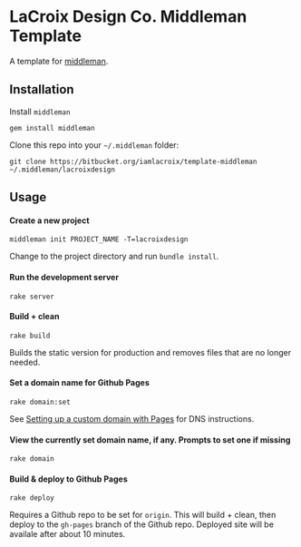 # LaCroix Design Co. Middleman Template

A template for [middleman](http://middlemanapp.com/).

## Installation

Install `middleman`

    gem install middleman

Clone this repo into your `~/.middleman` folder:

    git clone https://bitbucket.org/iamlacroix/template-middleman ~/.middleman/lacroixdesign

## Usage

#### Create a new project

    middleman init PROJECT_NAME -T=lacroixdesign

Change to the project directory and run `bundle install`.

#### Run the development server

    rake server

#### Build + clean

    rake build

Builds the static version for production and removes files that are no longer needed.

#### Set a domain name for Github Pages

    rake domain:set

See [Setting up a custom domain with Pages](https://help.github.com/articles/setting-up-a-custom-domain-with-pages) for DNS instructions.

#### View the currently set domain name, if any. Prompts to set one if missing

    rake domain

#### Build & deploy to Github Pages

    rake deploy

Requires a Github repo to be set for `origin`. This will build + clean, then deploy to the `gh-pages` branch of the Github repo. Deployed site will be availale after about 10 minutes.
